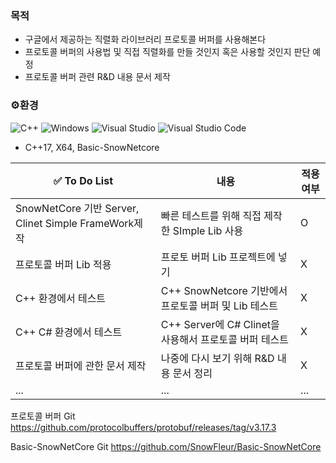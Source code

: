 

### 목적
- 구글에서 제공하는 직렬화 라이브러리 프로토콜 버퍼를 사용해본다
- 프로토콜 버퍼의 사용법 및 직접 직렬화를 만들 것인지 혹은 사용할 것인지 판단 예정
- 프로토콜 버퍼 관련 R&D 내용 문서 제작
  
### ⚙️환경
![C++](https://img.shields.io/badge/c++-%2300599C.svg?style=for-the-badge&logo=c%2B%2B&logoColor=white)
![Windows](https://img.shields.io/badge/Windows-0078D6?style=for-the-badge&logo=windows&logoColor=white)
![Visual Studio](https://img.shields.io/badge/Visual%20Studio-5C2D91.svg?style=for-the-badge&logo=visual-studio&logoColor=white)
![Visual Studio Code](https://img.shields.io/badge/Visual%20Studio%20Code-0078d7.svg?style=for-the-badge&logo=visual-studio-code&logoColor=white)
- C++17, X64, Basic-SnowNetcore
  
|✅ To Do List |내용|적용 여부|
|------|---|---|
|SnowNetCore 기반 Server, Clinet Simple FrameWork제작|빠른 테스트를 위해 직접 제작한 SImple Lib 사용|O|
|프로토콜 버퍼 Lib 적용|프로토 버퍼 Lib 프로젝트에 넣기|X|
|C++ 환경에서 테스트|C++ SnowNetcore 기반에서 프로토콜 버퍼 및 Lib 테스트|X|
|C++ C# 환경에서 테스트| C++ Server에 C# Clinet을 사용해서 프로토콜 버퍼 테스트|X|
|프로토콜 버퍼에 관한 문서 제작|나중에 다시 보기 위해 R&D 내용 문서 정리|X|
|...|...|...|


프로토콜 버퍼 Git 
https://github.com/protocolbuffers/protobuf/releases/tag/v3.17.3

Basic-SnowNetCore Git
https://github.com/SnowFleur/Basic-SnowNetCore
